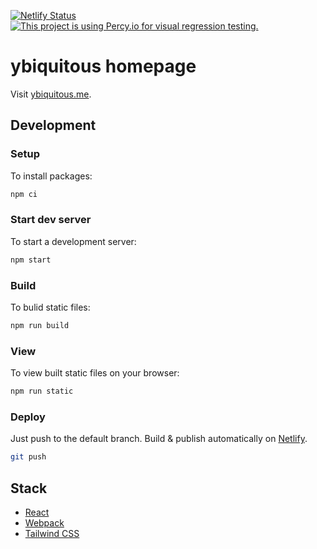 [![Netlify Status](https://api.netlify.com/api/v1/badges/5fb40f6a-f14e-4736-84c7-fc6bf149e269/deploy-status)](https://app.netlify.com/sites/ybiquitous-homepage/deploys)
[![This project is using Percy.io for visual regression testing.](https://percy.io/static/images/percy-badge.svg)](https://percy.io/de267d78/homepage)

# ybiquitous homepage

Visit [ybiquitous.me](https://ybiquitous.me/).

## Development

### Setup

To install packages:

```sh
npm ci
```

### Start dev server

To start a development server:

```sh
npm start
```

### Build

To bulid static files:

```sh
npm run build
```

### View

To view built static files on your browser:

```sh
npm run static
```

### Deploy

Just push to the default branch. Build & publish automatically on [Netlify](https://www.netlify.com/).

```sh
git push
```

## Stack

- [React](https://reactjs.org/)
- [Webpack](https://webpack.js.org/)
- [Tailwind CSS](https://tailwindcss.com/)
